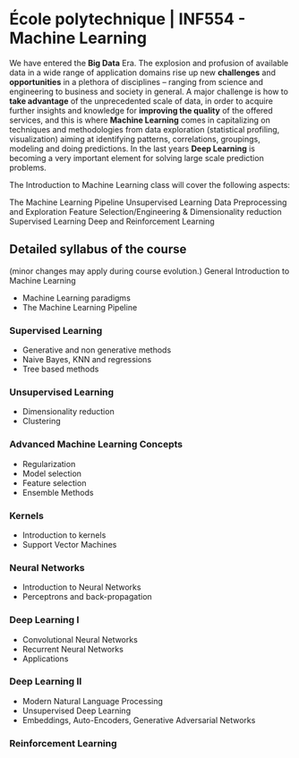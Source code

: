 # École polytechnique | INF554 - Machine Learning

We have entered the **Big Data** Era. The explosion and profusion of available data in a wide range of application domains rise up new **challenges** and **opportunities** in a plethora of disciplines – ranging from science and engineering to business and society in general. A major challenge is how to **take advantage** of the unprecedented scale of data, in order to acquire further insights and knowledge for **improving the quality** of the offered services, and this is where **Machine Learning** comes in capitalizing on techniques and methodologies from data exploration (statistical profiling, visualization) aiming at identifying patterns, correlations, groupings, modeling and doing predictions. In the last years **Deep Learning** is becoming a very important element for solving large scale prediction problems. 

The Introduction to Machine Learning class will cover the following aspects:

The Machine Learning Pipeline
Unsupervised Learning
Data Preprocessing and Exploration
Feature Selection/Engineering & Dimensionality reduction
Supervised Learning 
Deep and Reinforcement Learning

## Detailed syllabus of the course
(minor changes may apply during course evolution.)
General Introduction to Machine Learning
- Machine Learning paradigms
- The Machine Learning Pipeline

### Supervised Learning
- Generative and non generative methods
- Naive Bayes, KNN and regressions
- Tree based methods

### Unsupervised Learning
- Dimensionality reduction
- Clustering 

### Advanced Machine Learning Concepts
- Regularization
- Model selection
- Feature selection
- Ensemble Methods

### Kernels
- Introduction to kernels
- Support Vector Machines

### Neural Networks
- Introduction to Neural Networks
- Perceptrons and back-propagation

### Deep Learning I
- Convolutional Neural Networks
- Recurrent Neural Networks
- Applications

### Deep Learning II
- Modern Natural Language Processing
- Unsupervised Deep Learning
- Embeddings, Auto-Encoders, Generative Adversarial Networks

### Reinforcement Learning
